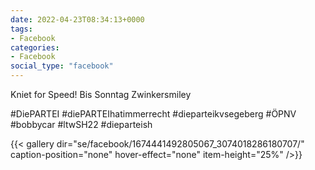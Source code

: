 ```yaml
---
date: 2022-04-23T08:34:13+0000
tags:
- Facebook
categories:
- Facebook
social_type: "facebook"
---
```


Kniet for Speed! Bis Sonntag Zwinkersmiley   
  
#DiePARTEI #diePARTEIhatimmerrecht #dieparteikvsegeberg #ÖPNV #bobbycar #ltwSH22 #dieparteish


{{< gallery dir="se/facebook/1674441492805067_3074018286180707/" caption-position="none" hover-effect="none" item-height="25%" />}}

